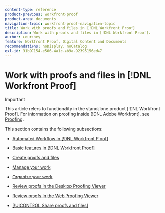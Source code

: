 ```yaml
---
content-type: reference
product-previous: workfront-proof
product-area: documents
navigation-topic: workfront-proof-navigation-topic
title: Work with proofs and files in [!DNL Workfront Proof]
description: Work with proofs and files in [!DNL Workfront Proof].
author: Courtney
feature: Workfront Proof, Digital Content and Documents
recommendations: noDisplay, noCatalog
exl-id: 31b97154-e506-4a1c-ab9a-92395156ed47
---
```

# Work with proofs and files in [!DNL Workfront Proof]

>[!IMPORTANT]
>
>This article refers to functionality in the standalone product [!DNL Workfront Proof]. For information on proofing inside [!DNL Adobe Workfront], see [Proofing](../../review-and-approve-work/proofing/proofing.md).

This section contains the following subsections:

* [Automated Workflow in [!DNL Workfront Proof]](../../workfront-proof/wp-work-proofsfiles/automated-workflow/automated-workflow.md)
* [Basic features in [!DNL Workfront Proof]](../../workfront-proof/wp-work-proofsfiles/basic-features/basic-features.md)
* [Create proofs and files](../../workfront-proof/wp-work-proofsfiles/create-proofs-and-files/create-proofs-and-files.md)
* [Manage your work](../../workfront-proof/wp-work-proofsfiles/manage-your-work/manage-your-work.md)
* [Organize your work](../../workfront-proof/wp-work-proofsfiles/organize-your-work/organize-your-work.md)
* [Review proofs in the Desktop Proofing Viewer](../../workfront-proof/wp-work-proofsfiles/review-proofs-dpv/review-proofs-in-desktop-proofing-viewer.md)

   <!--
  <li data-mc-conditions="QuicksilverOrClassic.Draft mode"><a href="../../workfront-proof/wp-work-proofsfiles/review-proofs-lpv/review-proofs-in-the-lpv.md" class="MCXref xref" xrefformat="{para}">Review proofs in the Legacy Proofing Viewer</a> </li>
  -->

* [Review proofs in the Web Proofing Viewer](../../workfront-proof/wp-work-proofsfiles/review-proofs-wpv/review-proofs-in-wpv.md)
* [[!UICONTROL Share proofs and files]](../../workfront-proof/wp-work-proofsfiles/share-proofs-and-files/share-proofs-and-files.md)
